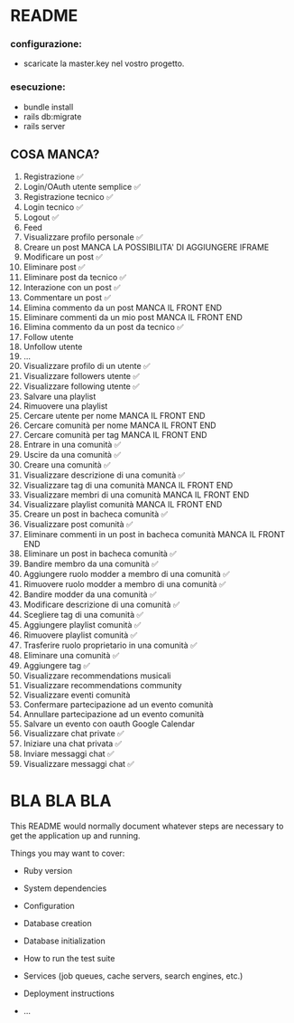 # README

### configurazione:

* scaricate la master.key nel vostro progetto.

### esecuzione:

* bundle install
* rails db:migrate 
* rails server

## COSA MANCA?
1. Registrazione ✅
2. Login/OAuth utente semplice ✅ 
3. Registrazione tecnico ✅ 
4. Login tecnico ✅ 
5. Logout ✅
6. Feed 
7. Visualizzare profilo personale ✅
8. Creare un post MANCA LA POSSIBILITA' DI AGGIUNGERE IFRAME
9. Modificare un post ✅
10. Eliminare post ✅
11. Eliminare post da tecnico  ✅
12. Interazione con un post ✅
13. Commentare un post ✅
14. Elimina commento da un post MANCA IL FRONT END
15. Eliminare commenti da un mio post MANCA IL FRONT END
16. Elimina commento da un post da tecnico  ✅
17. Follow utente
18. Unfollow utente
19. ...
20. Visualizzare profilo di un utente ✅
21. Visualizzare followers utente ✅
22. Visualizzare following utente ✅
23. Salvare una playlist
24. Rimuovere una playlist
25. Cercare utente per nome MANCA IL FRONT END
26. Cercare comunità per nome MANCA IL FRONT END
27. Cercare comunità per tag MANCA IL FRONT END
28. Entrare in una comunità ✅
29. Uscire da una comunità ✅
30. Creare una comunità ✅
31. Visualizzare descrizione di una comunità ✅
32. Visualizzare tag di una comunità MANCA IL FRONT END
33. Visualizzare membri di una comunità MANCA IL FRONT END
34. Visualizzare playlist comunità MANCA IL FRONT END
35. Creare un post in bacheca comunità ✅
36. Visualizzare post comunità ✅
37. Eliminare commenti in un post in bacheca comunità MANCA IL FRONT END
38. Eliminare un post in bacheca comunità ✅
39. Bandire membro da una comunità ✅
40. Aggiungere ruolo modder a membro di una comunità ✅
41. Rimuovere ruolo modder a membro di una comunità ✅
42. Bandire modder da una comunità ✅
43. Modificare descrizione di una comunità ✅
44. Scegliere tag di una comunità ✅
45. Aggiungere playlist comunità ✅
46. Rimuovere playlist comunità ✅
47. Trasferire ruolo proprietario in una comunità ✅
48. Eliminare una comunità ✅
49. Aggiungere tag ✅
50. Visualizzare recommendations musicali
51. Visualizzare recommendations community
52. Visualizzare eventi comunità
53. Confermare partecipazione ad un evento comunità
54. Annullare partecipazione ad un evento comunità
55. Salvare un evento con oauth Google Calendar
56. Visualizzare chat private ✅
57. Iniziare una chat privata ✅
58. Inviare messaggi chat ✅
59. Visualizzare messaggi chat ✅







# BLA BLA BLA
This README would normally document whatever steps are necessary to get the
application up and running.

Things you may want to cover:

* Ruby version

* System dependencies

* Configuration

* Database creation

* Database initialization

* How to run the test suite

* Services (job queues, cache servers, search engines, etc.)

* Deployment instructions

* ...
